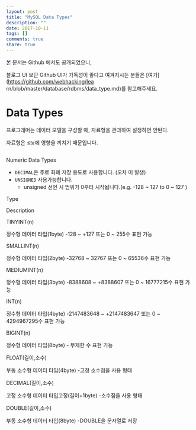 ```yaml
---
layout: post
title: "MySQL Data Types"
description: ""
date: 2017-10-11
tags: []
comments: true
share: true
---
```


본 문서는 Github 에서도 공개되었으니,

블로그 UI 보단 Github UI가 가독성이 좋다고 여겨지시는 분들은 [여기](https://github.com/webhacking/lea
rn/blob/master/database/rdbms/data_type.md)를 참고해주세요.

# Data Types

프로그래머는 데이터 모델을 구성할 때, 자료형을 관과하여 설정하면 안된다.

자료형은 `성능`에 영향을 끼치기 때문입니다.

##

Numeric Data Types

  * `DECIMAL`은 주로 화폐 저장 용도로 사용합니다. (오차 미 발생)
  * `UNSIGNED` 사용가능합니다.
    * unsigned 선언 시 범위가 0부터 시작됩니다.(e.g. -128 ~ 127 to 0 ~ 127 )

Type

Description

TINYINT(n)

정수형 데이터 타입(1byte) -128 ~ +127 또는 0 ~ 255수 표현 가능

SMALLINT(n)

정수형 데이터 타입(2byte) -32768 ~ 32767 또는 0 ~ 65536수 표현 가능

MEDIUMINT(n)

정수형 데이터 타입(3byte) -8388608 ~ +8388607 또는 0 ~ 16777215수 표현 가능

INT(n)

정수형 데이터 타입(4byte) -2147483648 ~ +2147483647 또는 0 ~ 4294967295수 표현 가능

BIGINT(n)

정수형 데이터 타입(8byte) - 무제한 수 표현 가능

FLOAT(길이,소수)

부동 소수형 데이터 타입(4byte) -고정 소수점을 사용 형태

DECIMAL(길이,소수)

고정 소수형 데이터 타입고정(길이+1byte) -소수점을 사용 형태

DOUBLE(길이,소수)

부동 소수형 데이터 타입(8byte) -DOUBLE을 문자열로 저장

  

